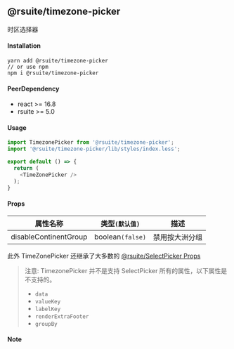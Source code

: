 ## @rsuite/timezone-picker
   时区选择器

#### Installation
```
yarn add @rsuite/timezone-picker
// or use npm
npm i @rsuite/timezone-picker
```

#### PeerDependency
  - react >= 16.8
  - rsuite >= 5.0

#### Usage
```typescript
import TimezonePicker from '@rsuite/timezone-picker';
import '@rsuite/timezone-picker/lib/styles/index.less';

export default () => {
  return (
    <TimeZonePicker />
  );
}
```

#### Props

| 属性名称             | 类型`(默认值)`                                                                      | 描述                                 |
| -------------------- | ----------------------------------------------------------------------------------- | ------------------------------------ |
| disableContinentGroup | boolean`(false)`                                                                   | 禁用按大洲分组                        |

此外 TimeZonePicker 还继承了大多数的 [@rsuite/SelectPicker Props](https://rsuitejs.com/components/select-picker/#%3CSelectPicker%3E)

> 注意: TimezonePicker 并不是支持 SelectPicker 所有的属性，以下属性是不支持的。 
> - `data`
> - `valueKey`
> - `labelKey`
> - `renderExtraFooter`
> - `groupBy`

#### Note
